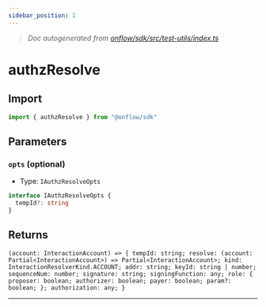 ```yaml
---
sidebar_position: 1
---
```


> _Doc autogenerated from [onflow/sdk/src/test-utils/index.ts](https://github.com/onflow/fcl-js/tree/master/packages/sdk/src/test-utils/index.ts)_

# authzResolve


## Import

```typescript
import { authzResolve } from "@onflow/sdk"
```


## Parameters

### `opts` (optional)
- Type: `IAuthzResolveOpts`

```typescript
interface IAuthzResolveOpts {
  tempId?: string
}
```


## Returns

`(account: InteractionAccount) => { tempId: string; resolve: (account: Partial<InteractionAccount>) => Partial<InteractionAccount>; kind: InteractionResolverKind.ACCOUNT; addr: string; keyId: string | number; sequenceNum: number; signature: string; signingFunction: any; role: { proposer: boolean; authorizer: boolean; payer: boolean; param?: boolean; }; authorization: any; }`


---